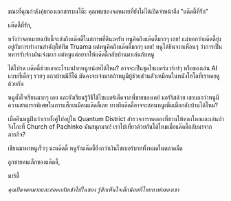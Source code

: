 ขณะที่คุณกำลังคุ้ยกองเอกสารบนโต๊ะ คุณพบซองจดหมายที่ยังไม่ได้เปิดจ่าหน้าถึง "แด๊ดดี้ที่รัก"

แด๊ดดี้ที่รัก,

หวังว่าจดหมายฉบับนี้จะส่งถึงแด๊ดดี้ในสภาพที่ดีนะครับ หนูคิดถึงแด๊ดดี้มากๆ เลย! แม่บอกว่าแด๊ดดี้ยุ่งอยู่กับการทำงานสำคัญให้ทีม Truama แต่หนูคิดถึงแด๊ดดี้มากๆ เลย! หนูได้ยินจากเพื่อนๆ ว่าการเป็นทหารรับจ้างมันเจ๋งมาก แต่หนูแค่อยากให้แด๊ดดี้กลับบ้านมาเล่นกับหนู

ได้โปรด แด๊ดดี้ช่วยเอาอะไรมาฝากหนูหน่อยได้ไหม? อาจจะเป็นชุดไซเบอร์แวร์เท่ๆ หรือของเล่น AI แบบที่เด็กๆ รวยๆ แถวบ้านมีก็ได้ มันคงจะเจ๋งมากถ้าหนูมีผู้ช่วยส่วนตัวเหมือนในหนังโฮโลที่เราเคยดูด้วยกัน

หนูตั้งใจเรียนมากๆ เลย และยังเรียนรู้วิธีใช้ไซเบอร์เด็คจากพี่ชายของเคย์ มอร์ริสด้วย เขาบอกว่าหนูมีความสามารถพิเศษในการแฮ็กเหมือนแด๊ดดี้เลย บางทีแด๊ดดี้อาจจะสอนหนูเพิ่มเมื่อกลับบ้านได้ไหม?

เมื่อคืนหนูฝันว่าเราทั้งคู่ไปอยู่ใน Quantum District สำรวจการทดลองที่ชวนให้หลงใหลและเล่นปาจิงโกะที่ Church of Pachinko มันสนุกมาก! เราไปเที่ยวด้วยกันได้ไหมเมื่อแด๊ดดี้กลับมาจากภารกิจ?

เขียนมาหาหนูเร็วๆ นะแด๊ดดี้ หนูรักแด๊ดดี้ยิ่งกว่าเงินไซเบอร์บาททั้งหมดในตลาดมืด

ลูกชายคนเล็กของแด๊ดดี้,

มาร์ตี้

_คุณปิดจดหมายและสอดกลับเข้าไปในซอง รู้สึกเห็นใจเด็กน้อยที่โหยหาพ่อของเขา_
